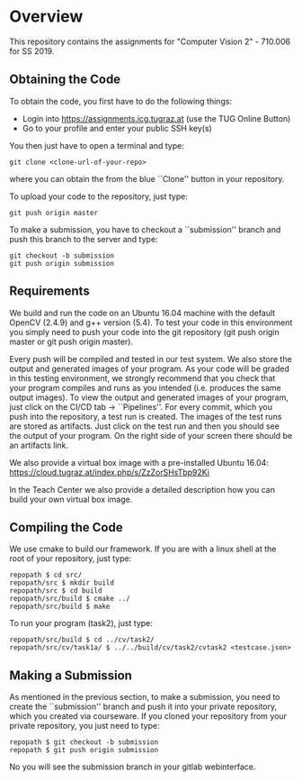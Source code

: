 # Overview 

This repository contains the assignments for "Computer Vision 2" - 710.006 for SS 2019.

## Obtaining the Code

To obtain the code, you first have to do the following things:

* Login into https://assignments.icg.tugraz.at (use the TUG Online Button)
* Go to your profile and enter your public SSH key(s)

You then just have to open a terminal and type:

    git clone <clone-url-of-your-repo>

where you can obtain the <clone-url-of-your-repo> from the blue ``Clone'' button in your repository.

To upload your code to the repository, just type:

    git push origin master

To make a submission, you have to checkout a ``submission'' branch and push this branch to the server and type:

    git checkout -b submission
    git push origin submission


## Requirements

We build and run the code on an Ubuntu 16.04 machine with the default OpenCV (2.4.9) and g++ version (5.4).
To test your code in this environment you simply need to push your code into the git repository (git push origin master or 
git push origin master).

Every push will be compiled and tested in our test system. We also store the output and generated images of your program.
As your code will be graded in this testing environment, we strongly recommend that you check that your program compiles 
and runs as you intended (i.e. produces the same output images).
To view the output and generated images of your program, just click on the CI/CD tab -> ``Pipelines''. For every commit,
which you push into the repository, a test run is created. The images of the test runs
are stored as artifacts. Just click on the test run and then you should see the output of your program. On the right 
side of your screen there should be an artifacts link.

We also provide a virtual box image with a pre-installed Ubuntu 16.04: https://cloud.tugraz.at/index.php/s/ZzZorSHsTbp92Ki

In the Teach Center we also provide a detailed description how you can build your own virtual box image.

## Compiling the Code

We use cmake to build our framework. If you are with a linux shell at the root of your repository, just type:

    repopath $ cd src/
    repopath/src $ mkdir build
    repopath/src $ cd build
    repopath/src/build $ cmake ../
    repopath/src/build $ make


To run your program (task2), just type:

    repopath/src/build $ cd ../cv/task2/
    repopath/src/cv/task1a/ $ ../../build/cv/task2/cvtask2 <testcase.json>

## Making a Submission

As mentioned in the previous section, to make a submission, you need to create the ``submission'' branch and 
push it into your private repository, which you created via courseware. If you cloned your repository from 
your private repository, you just need to type:

    repopath $ git checkout -b submission
    repopath $ git push origin submission

No you will see the submission branch in your gitlab webinterface.
